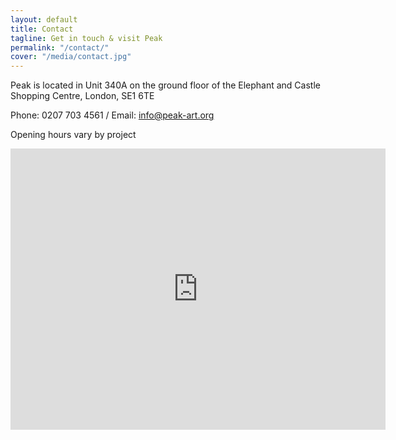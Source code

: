 ```yaml
---
layout: default
title: Contact
tagline: Get in touch & visit Peak
permalink: "/contact/"
cover: "/media/contact.jpg"
---
```


Peak is located in Unit 340A on the ground floor of the Elephant and Castle Shopping Centre, London, SE1 6TE

Phone: 0207 703 4561 / Email: <info@peak-art.org>

Opening hours vary by project

<iframe src="https://www.google.com/maps/embed?pb=!1m18!1m12!1m3!1d39753.961348731136!2d-0.09960328608393162!3d51.48344163185213!2m3!1f0!2f0!3f0!3m2!1i1024!2i768!4f13.1!3m3!1m2!1s0x487604a203170f4b%3A0xa40d195532440ae!2sElephant+and+Castle+Shopping+Centre!5e0!3m2!1sen!2suk!4v1508875702812" width="600" height="450" frameborder="0" style="border:0" allowfullscreen></iframe>



